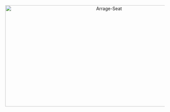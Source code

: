 <div align="center">

<img src="https://socialify.git.ci/Harry-Jing/Arrage-Seat/image?description=1&descriptionEditable=%E6%AD%A3%E5%9C%A8%E5%BC%80%E5%8F%91%E7%9A%84%E4%B8%80%E4%B8%AA%E9%A1%B9%E7%9B%AE%EF%BC%88%E5%92%95%E5%92%95%E5%92%95&language=1&logo=https%3A%2F%2Favatars.githubusercontent.com%2Fu%2F69247286%3Fs%3D400%26u%3D156d7604475b5ac940b588517914fb7829a6c11f%26v%3D4&name=1&owner=1&theme=Auto" alt="Arrage-Seat" width="640" height="320" />

</div>
